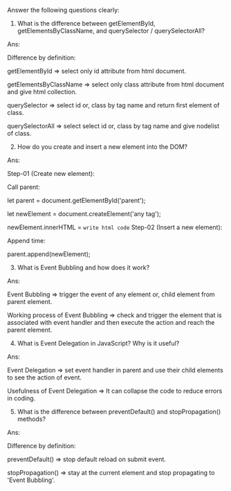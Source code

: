 Answer the following questions clearly:

1. What is the difference between getElementById, 
getElementsByClassName, and querySelector / querySelectorAll?

Ans: 

Difference by definition:

getElementById => select only id attribute from html document.

getElementsByClassName => select only class attribute from html document and give html collection.

querySelector => select  id  or, class by tag name and return first element of class.

querySelectorAll => select select  id  or, class by tag name and give nodelist of class.

2. How do you create and insert a new element into the DOM?

Ans: 

Step-01 (Create new element):

Call parent:

let parent = document.getElementById('parent');

let newElement = document.createElement('any tag');

newElement.innerHTML = `
  write html code
`
Step-02 (Insert a new element): 

Append time:

parent.append(newElement);

3. What is Event Bubbling and how does it work?

Ans:

Event Bubbling => trigger the event of any element or, child element from parent element.

Working process of Event Bubbling => check and trigger the element that is associated with event handler and then execute the action and reach the parent element.

4. What is Event Delegation in JavaScript? Why is it useful?

Ans:
 
Event Delegation =>  set event handler in parent and use their child elements to see the action of event. 

Usefulness of Event Delegation => It can collapse the code to reduce errors in coding. 

5. What is the difference between preventDefault() and stopPropagation() methods?

Ans: 

Difference by definition:

preventDefault() => stop default reload on submit event.

stopPropagation() => stay at the current element and stop propagating to 'Event Bubbling'.